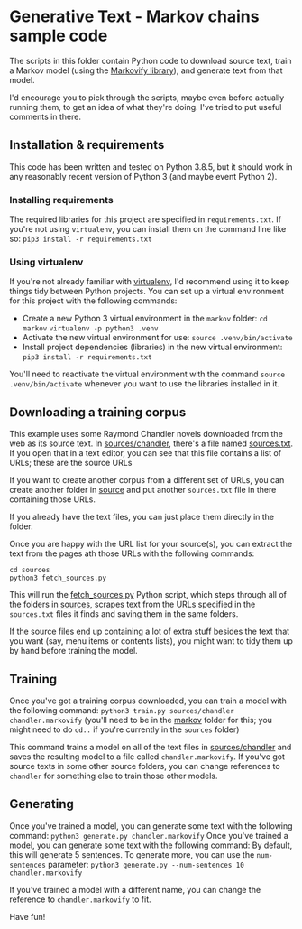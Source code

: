 # Generative Text - Markov chains sample code

The scripts in this folder contain Python code to download source text, train a Markov model (using the [Markovify library](https://github.com/jsvine/markovify)), and generate text from that model.

I'd encourage you to pick through the scripts, maybe even before actually running them, to get an idea of what they're doing. I've tried to put useful comments in there.


## Installation & requirements
This code has been written and tested on Python 3.8.5, but it should work in any reasonably recent version of Python 3 (and maybe event Python 2).

### Installing requirements
The required libraries for this project are specified in `requirements.txt`. If you're not using `virtualenv`, you can install them on the command line like so:
```pip3 install -r requirements.txt```

### Using virtualenv
If you're not already familiar with [virtualenv](https://docs.python-guide.org/dev/virtualenvs/#lower-level-virtualenv), I'd recommend using it to keep things tidy between Python projects. You can set up a virtual environment for this project with the following commands:

* Create a new Python 3 virtual environment in the `markov` folder:
    `cd markov`
    `virtualenv -p python3 .venv`
* Activate the new virtual environment for use:
    `source .venv/bin/activate`
* Install project dependencies (libraries) in the new virtual environment:
    `pip3 install -r requirements.txt`

You'll need to reactivate the virtual environment with the command `source .venv/bin/activate` whenever you want to use the libraries installed in it.

## Downloading a training corpus 
This example uses some Raymond Chandler novels downloaded from the web as its source text. In [sources/chandler](sources/chandler), there's a file named [sources.txt](sources/chandler). If you open that in a text editor, you can see that this file contains a list of URLs; these are the source URLs 

If you want to create another corpus from a different set of URLs, you can create another folder in [source](sources) and put another `sources.txt` file in there containing those URLs.

If you already have the text files, you can just place them directly in the folder.

Once you are happy with the URL list for your source(s), you can extract the text from the pages ath those URLs with the following commands:
```
cd sources
python3 fetch_sources.py
```
This will run the [fetch_sources.py](sources/fetch_sources.py) Python script, which steps through all of the folders in [sources](sources), scrapes text from the URLs specified in the `sources.txt` files it finds and saving them in the same folders.

If the source files end up containing a lot of extra stuff besides the text that you want (say, menu items or contents lists), you might want to tidy them up by hand before training the model.

## Training
Once you've got a training corpus downloaded, you can train a model with the following command:
```python3 train.py sources/chandler chandler.markovify```
(you'll need to be in the [markov](markov) folder for this; you might need to do `cd..` if you're currently in the `sources` folder)

This command trains a model on all of the text files in [sources/chandler](sources/chandler) and saves the resulting model to a file called `chandler.markovify`. If you've got source texts in some other source folders, you can change references to `chandler` for something else to train those other models.


## Generating
Once you've trained a model, you can generate some text with the following command:
```python3 generate.py chandler.markovify```
Once you've trained a model, you can generate some text with the following command:
By default, this will generate 5 sentences. To generate more, you can use the `num-sentences` parameter:
```python3 generate.py --num-sentences 10 chandler.markovify``` 

If you've trained a model with a different name, you can change the reference to `chandler.markovify` to fit.

Have fun!